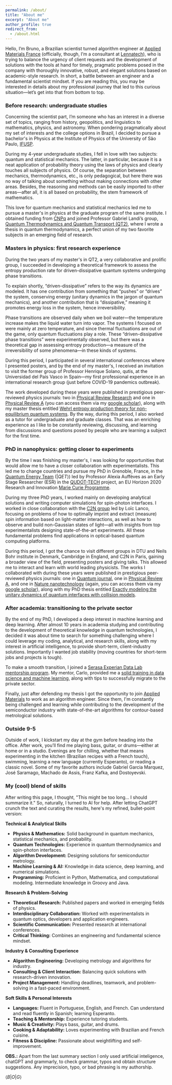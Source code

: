 ```yaml
---
permalink: /about/
title: "About me"
excerpt: "About me"
author_profile: true
redirect_from: 
  - /about.html
---
```

<!-- Disclaimer: The technical publications shared on this website are authored by me and do not represent the opinions of my current or former employers unless explicitly mentioned. -->


Hello, I’m Bruno, a Brazilian scientist turned algorithm engineer at [Applied Materials France](https://www.appliedmaterials.com/eu/en/about/europe-overview/france-overview.html) (officially, though, I’m a consultant at [Lennatech](https://www.lennatech.com/)), who is trying to balance the urgency of client requests and the development of solutions with the tools at hand for timely, pragmatic problems posed in the company with thoroughly innovative, robust, and elegant solutions based on academic-style research. In short, a battle between an engineer and a fundamental scientist mindset. If you are reading this, you may be interested in details about my professional journey that led to this curious situation—let’s get into that from bottom to top.

### Before research: undergraduate studies
Concerning the scientist part, I’m someone who has an interest in a diverse set of topics, ranging from history, geopolitics, and linguistics to mathematics, physics, and astronomy. When pondering pragmatically about my set of interests and the college options in Brazil, I decided to pursue a bachelor's in Physics at the Institute of Physics of the University of São Paulo, [IFUSP](http://portal.if.usp.br/ifusp/).

During my 4-year undergraduate studies, I fell in love with two subjects: quantum and statistical mechanics. The latter, in particular, because it is a neat application of probability theory using the laws of physics and clearly touches all subjects of physics. Of course, the separation between mechanics, thermodynamics, etc., is only pedagogical, but here there was no way of talking about something without making connections with other areas. Besides, the reasoning and methods can be easily imported to other areas—after all, it is all based on probability, the stem framework of mathematics. 

This love for quantum mechanics and statistical mechanics led me to pursue a master's in physics at the graduate program of the same institute. I obtained funding from [CNPq](https://www.gov.br/cnpq/pt-br) and joined Professor Gabriel Landi’s group, [Quantum Thermodynamics and Quantum Transport (QT2)](https://www.pas.rochester.edu/~gtlandi/), where I wrote a thesis in quantum thermodynamics, a perfect union of my two favorite subjects in an emerging field of research.

### Masters in physics: first research experience

During the two years of my master's in QT2, a very collaborative and prolific group, I succeeded in developing a theoretical framework to assess the entropy production rate for driven-dissipative quantum systems undergoing phase transitions. 

To explain shortly, “driven-dissipative” refers to the way its dynamics are modeled. It has one contribution from something that “pushes” or “drives” the system, conserving energy (unitary dynamics in the jargon of quantum mechanics), and another contribution that is “dissipative,” meaning it promotes energy loss in the system, hence irreversibility. 

Phase transitions are observed daily when we boil water—the temperature increase makes the liquid water turn into vapor. The systems I focused on were mainly at zero temperature, and since thermal fluctuations are out of the game, only quantum fluctuations play a role. These “driven-dissipative phase transitions” were experimentally observed, but there was a theoretical gap in assessing entropy production—a measure of the irreversibility of some phenomena—in these kinds of systems. 

During this period, I participated in several international conferences where I presented posters, and by the end of my master's, I received an invitation to visit the former group of Professor Henrique Solano, qutis, at the Universidad del País Vasco in Spain—my first professional experience in an international research group (just before COVID-19 pandemics outbreak). 

The work developed during these years were published in prestigious peer-reviewed physics journals: two in [Physical Review Research](https://journals.aps.org/prresearch/about) and one in [Physical Review A](https://journals.aps.org/pra/about) (you can access them via my [google scholar](https://scholar.google.com/citations?user=Hq4mgYkAAAAJ&hl=en)), along with my master thesis entitled [Wehrl entropy production theory for non-equilibrium quantum systems](https://www.teses.usp.br/teses/disponiveis/43/43134/tde-07052020-121421/en.php). By the way, during this period, I also worked as a tutor for undergraduate and graduate classes. That was an enriching experience as I like to be constantly reviewing, discussing, and learning from discussions and questions posed by people who are learning a subject for the first time.

### PhD in nanophysics: getting closer to experiments

By the time I was finishing my master's, I was looking for opportunities that would allow me to have a closer collaboration with experimentalists. This led me to change countries and pursue my PhD in Grenoble, France, in the [Quantum Energy Team](https://quantum-energy-team.cnrs.fr/) ($\vert QET \rangle$) led by Professor Alexia Auffèves as an Early Stage Researcher (ESR) in the [QUDOT-TECH](https://qudot-tech.cea.fr/) project, an EU Horizon 2020 Research and Innovation [Marie Curie Programme](https://marie-sklodowska-curie-actions.ec.europa.eu/). 

During my three PhD years, I worked mainly on developing analytical solutions and writing computer simulations for spin-photon interfaces. I worked in close collaboration with the [C2N group](https://goss.c2n.universite-paris-saclay.fr/en/members/loic-lanco-2/) led by Loïc Lanco, focusing on problems of how to optimally imprint and extract (measure) spin information based on light-matter interactions, as well as how to observe and build non-Gaussian states of light—all with insights from top experimentalists designing state-of-the-art experiments. All these fundamental problems find applications in optical-based quantum computing platforms. 

During this period, I got the chance to visit different groups in DTU and Neils Bohr institute in Denmark, Cambridge in England, and C2N in Paris, gaining a broader view of the field, presenting posters and giving talks. This allowed me to interact and learn with world leading physicists. The works I collaborated with during these years were published in prestigious peer-reviewed physics journals: one in [Quantum journal](https://quantum-journal.org/about/),  one in [Physical Review A](https://journals.aps.org/pra/about), and one in [Nature nanotechnology](https://www.nature.com/nnano/journal-impact) (again, you can access them via my [google scholar](https://scholar.google.com/citations?user=Hq4mgYkAAAAJ&hl=en)), along with my PhD thesis entitled [Exactly modeling the unitary dynamics of quantum interfaces with collision models](https://theses.hal.science/tel-04536539/).

### After academia: transitioning to the private sector

By the end of my PhD, I developed a deep interest in machine learning and deep learning. After almost 10 years in academia studying and contributing to the development of theoretical knowledge in quantum technologies, I decided it was about time to search for something challenging where I could leverage my coding, analytical, and research skills, along with my interest in artificial intelligence, to provide short-term, client-industry solutions. Importantly I wanted job stability (moving countries for short-term jobs and projects is tough). 

To make a smooth transition, I joined a [Serasa Experian Data Lab](https://www.linkedin.com/showcase/serasa-experian-datalab/posts/?feedView=all) [mentorship program](files/DataLab_Certificado-Mentoria_Bruno.pdf). My mentor, Carlo, provided me a [solid training in data science and machine learning](https://vitaliset.github.io/tutoring-guideline/), along with tips to successfully migrate to the private sector. 

Finally, just after defending my thesis I got the opportunity to join [Applied Materials](https://www.appliedmaterials.com/il/en/about/israel-overview.html) to work as an algorithm engineer. Since them, I'm constantly being challenged and learning while contributing to the development of the semiconductor industry with state-of-the-art algorithms for contour-based metrological solutions.

### Outside 9-5

Outside of work, I kickstart my day at the gym before heading into the office. After work, you’ll find me playing bass, guitar, or drums—either at home or in a studio. Evenings are for chilling, whether that means experimenting in the kitchen (Brazilian recipes with a French touch), swimming, learning a new language (currently Esperanto), or reading a classic novel. Some of my favorite authors include Gabriel Garcia Marquez, José Saramago, Machado de Assis, Franz Kafka, and Dostoyevski.


### My (cool) blend of skills 

After writing this page, I thought, "This might be too long… I should summarize it." So, naturally, I turned to AI for help. After letting ChatGPT crunch the text and curating the results, here's my refined, bullet-point version:

**Technical & Analytical Skills**  
- **Physics & Mathematics:** Solid background in quantum mechanics, statistical mechanics, and probability.  
- **Quantum Technologies:** Experience in quantum thermodynamics and spin-photon interfaces.  
- **Algorithm Development:** Designing solutions for semiconductor metrology.  
- **Machine Learning & AI:** Knowledge in data science, deep learning, and numerical simulations.  
- **Programming:** Proficient in Python, Mathematica, and computational modeling. Intermediate knowledge in Groovy and Java.

**Research & Problem-Solving**  
- **Theoretical Research:** Published papers and worked in emerging fields of physics.  
- **Interdisciplinary Collaboration:** Worked with experimentalists in quantum optics, developers and application engineers.  
- **Scientific Communication:** Presented research at international conferences.  
- **Critical Thinking:** Combines an engineering and fundamental science mindset.  

**Industry & Consulting Experience**  
- **Algorithm Engineering:** Developing metrology and algorithms for industry.  
- **Consulting & Client Interaction:** Balancing quick solutions with research-driven innovation.  
- **Project Management:** Handling deadlines, teamwork, and problem-solving in a fast-paced environment.  

**Soft Skills & Personal Interests**  
- **Languages:** Fluent in Portuguese, English, and French. Can understand and read fluently in Spanish; learning Esperanto.  
- **Teaching & Mentorship:** Experience tutoring students.  
- **Music & Creativity:** Plays bass, guitar, and drums.  
- **Cooking & Adaptability:** Loves experimenting with Brazilian and French cuisine.  
- **Fitness & Discipline:** Passionate about weightlifting and self-improvement.  

**OBS.:** Apart from the last summary section I only used artificial inteligence, chatGPT and grammarly, to check grammar, typos and obtain structure suggestions. Any imprecision, typo, or bad phrasing is my authorship.

$\langle B \vert O \vert G \rangle$
